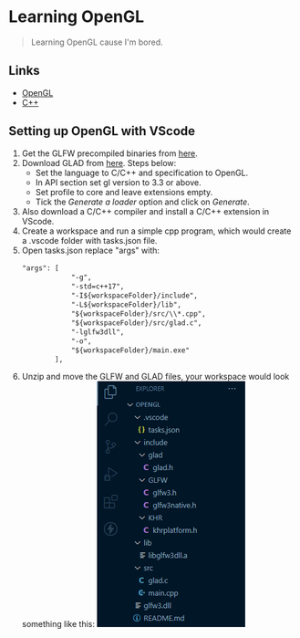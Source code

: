 # Learning OpenGL
> Learning OpenGL cause I'm bored.

## Links
- [OpenGL](https://learnopengl.com/)
- [C++](https://www.learncpp.com/)

## Setting up OpenGL with VScode
1. Get the GLFW precompiled binaries from [here](https://www.glfw.org/download.html).
2. Download GLAD from [here](https://glad.dav1d.de/). Steps below: 
   - Set the language to C/C++ and specification to OpenGL.
   - In API section set gl version to 3.3 or above.
   - Set profile to core and leave extensions empty.
   - Tick the *Generate a loader* option and click on *Generate*.
3. Also download a C/C++ compiler and install a C/C++ extension in VScode.
4. Create a workspace and run a simple cpp program, which would create a .vscode folder with tasks.json file.
5. Open tasks.json replace "args" with: 
    ```
    "args": [
                "-g",
                "-std=c++17",
                "-I${workspaceFolder}/include",
                "-L${workspaceFolder}/lib",
                "${workspaceFolder}/src/\\*.cpp",
                "${workspaceFolder}/src/glad.c",
                "-lglfw3dll",
                "-o",
                "${workspaceFolder}/main.exe"
            ],
    ```
6. Unzip and move the GLFW and GLAD files, your workspace would look something like this:
    ![Final Workspace](./final%20workspace.PNG)